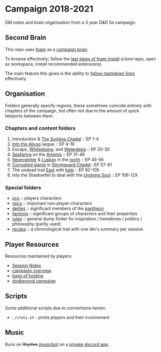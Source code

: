 # Campaign 2018-2021
DM notes and brain organisation from a 3 year D&D 5e campaign.

## Second Brain
This repo uses [foam](https://foambubble.github.io/foam/) as a [campaign brain](https://clux.github.io/probes/post/2020-09-27-second-brain/).

To browse effectively; follow the [last steps of foam install](https://foambubble.github.io/foam/#getting-started) (clone repo, open as workspace, install recommended extensions).

The main feature this gives is the ability to [follow markdown links](https://marketplace.visualstudio.com/items?itemName=tchayen.markdown-links) effectively.

## Organisation
Folders generally specify regions, these sometimes coincide entirely with chapters of the campaign, but often not due to the amount of quick teleports between them.

### Chapters and content folders

1. Introduction & [The Sunless Citadel](./waterdeep/sunless-citadel.md) :: EP 1-4
2. [Into the Abyss](./underdark) segue :: EP 4-19
3. Escape, [Whiteplume](./whiteplume), and [Waterdeep](./waterdeep/waterdeep.md) :: EP 20-30
4. [Seafaring](./seaofbones) on the [Artemis](./seaofbones/artemis.md) :: EP 31-46
5. [Neverwinter](./north/neverwinter.md) & [Luskan](./north/luskan.md) in the [north](./north) :: EP 45-56
6. [Corrupted giants](./spine) in [Stormguard Citadel](./spine/stormguard-citadel.md):: EP 57-81
7. The undead trail [East](./east) with [help](./factions/silver-helix.md) :: EP 82-105
8. Into the Shadowfell to deal with the [Undying Soul](./factions/undying-soul.md) :: EP 106-12X

### Special folders

- [pcs](./pcs) :: players characters
- [npcs](./npcs) :: important non-player-characters
- [deities](./deities) :: significant members of the [pantheon](./deities/pantheon.md)
- [factions](./factions) :: significant groups of characters and their properties
- [rules](./rules) :: general dump folder for inspiration / homebrew / politics / philosophy (partly used)
- [recaps](./recaps) :: a chronological trail with one dm's summary per session

## Player Resources
Resources maintained by players:

- [Session Notes](https://paper.dropbox.com/doc/Session-Notes-0oWR0cmuMrCW4LKxswa5n)
- [campaign overview](https://paper.dropbox.com/doc/Underdark-Underhandedness-ChiGXnq0KQmXRT80U5E52)
- [bags of holding](https://paper.dropbox.com/doc/Bag-of-Holding-hGxQwKOHsxgVkM1sjQnrX)
- [dndbeyond campaign](https://www.dndbeyond.com/campaigns/156017)

## Scripts
Some additional scripts due to conventions herein:

- `./stats.sh` - prints players and their involvement

## Music
Runs on ~~Rhythm~~ [jmusicbot](https://github.com/jagrosh/MusicBot) on a [private discord app](https://discord.com/developers/applications/890319108846006333).
